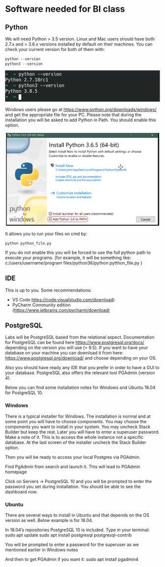 # Software needed for BI class

## Python

We will need Python > 3.5 version.
Linux and Mac users should have both 2.7.x and > 3.6.x versions installed by default on their machines. You can check your current version for both of them with:

```console
python --version
python3 --version
```

![Image](https://github.com/karolosk/bi_software/blob/gh-pages/pythonv.png)

Windows users please go at https://www.python.org/downloads/windows/ and get the appropriate file for your PC. Please note that during the installation you will be asked to add Python in Path. You should enable this option. 

![Image](https://github.com/karolosk/bi_software/blob/gh-pages/pythonpath.png)

It allows you to run your files on cmd by: 

```
python python_file.py
```

If you do not enable this you will be forced to use the full python path to execute your programs. (for example, it will be something like: 
c:/users/username/program files/python36/python pytthon_file.py )

## IDE 

This is up to you. Some recommendations:
- VS Code https://code.visualstudio.com/download)
- PyCharm Community edition (https://www.jetbrains.com/pycharm/downloadr

## PostgreSQL 

Labs will be PostgreSQL based from the relational aspect. Documentation for PostgreSQL can be found here https://www.postgresql.org/docs/ depending on the version you will use (> 9.5). 
If you want to have your database on your machine you can download it from here: 
https://www.postgresql.org/download/ and choose depending on your OS.


Also you should have ready any IDE that you prefer in order to have a GUI to your database. PostgreSQL also offers the relevant tool PGAdmin (version 4). 

Below you can find some installation notes for Windows and Ubuntu 18.04 for PostgreSQL 10.


### Windows 

There is a typical installer for Windows. The installation is normal and at some point you will have to choose components. You may choose the components you want to install in your system. You may uncheck Stack Builder but keep the rest. 
Later you will have to enter a superuser password. Make a note of it. This is to access the whole instance not a specific database. At the last screen of the installer uncheck the Stack Builder option. 

Then you will be ready to access your local Postgres via PGAdmin. 

Find PgAdmin from search and launch it. This will lead to PGAdmin homepage

Click on Servers -> PostgreSQL 10 and you will be prompted to enter the password you set during installation. You should be able to see the dashboard now.

### Ubuntu

There are several ways to install in Ubuntu and that depends on the OS version as well. 
Below example is for 18.04. 

In 18.04’s repositories PostgreSQL 10 is included. 
Type in your terminal:
sudo apt update
sudo apt install postgresql postgresql-contrib

You will be prompted to enter a password for the superuser as we mentioned earlier in Windows notes


And then to get PGAdmin if you want it:
sudo apt install pgadmin4
